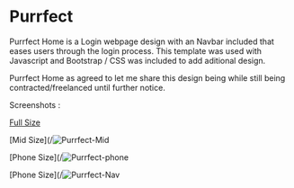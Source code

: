 # Purrfect
Purrfect Home is a Login webpage design with an Navbar included that eases users through the login process.
This template was used with Javascript and Bootstrap / CSS was included to add aditional design.


Purrfect Home as agreed to let me share this design being while still being contracted/freelanced until further notice.


Screenshots :

[Full Size](/https://user-images.githubusercontent.com/68074115/144691512-a0b7f59b-a559-4246-b732-e8177213197f.png?raw=true )

[Mid Size](/![Purrfect-Mid](https://user-images.githubusercontent.com/68074115/144691434-c8f871c7-6506-4d7f-841f-fb32bf3a46f5.png?raw=true )

[Phone Size](/![Purrfect-phone](https://user-images.githubusercontent.com/68074115/144691541-f4faf72e-12d7-469b-8cc7-d21241945344.png?raw=true )

[Phone Size](/![Purrfect-Nav](https://user-images.githubusercontent.com/68074115/144691562-f2a40939-acd3-4651-909c-247b21d22a65.png?raw=true )



